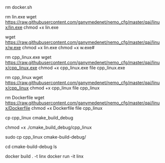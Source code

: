 

rm docker.sh

rm lin.exe
wget https://raw.githubusercontent.com/ganymedenet/nemo_cfg/master/qai/linux/lin.exe
chmod +x lin.exe

wget https://raw.githubusercontent.com/ganymedenet/nemo_cfg/master/qai/linux/w.exe
chmod +x lin.exe
chmod +x w.exe#

rm cpp_linux.exe
wget https://raw.githubusercontent.com/ganymedenet/nemo_cfg/master/qai/linux/cpp_linux.exe
chmod +x cpp_linux.exe
file cpp_linux.exe



rm cpp_linux
wget https://raw.githubusercontent.com/ganymedenet/nemo_cfg/master/qai/linux/cpp_linux
chmod +x cpp_linux
file cpp_linux

rm Dockerfile
wget https://raw.githubusercontent.com/ganymedenet/nemo_cfg/master/qai/linux/Dockerfile
chmod +x Dockerfile
file cpp_linux

cp cpp_linux cmake_build_debug

chmod +x ./cmake_build_debug/cpp_linux

sudo cp cpp_linux cmake-build-debug/


cd cmake-build-debug
ls

docker build . -t linx
docker run -it linx